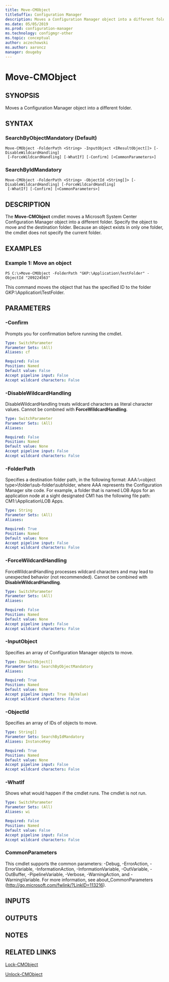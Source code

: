 ```yaml
---
title: Move-CMObject
titleSuffix: Configuration Manager
description: Moves a Configuration Manager object into a different folder.
ms.date: 05/05/2019
ms.prod: configuration-manager
ms.technology: configmgr-other
ms.topic: conceptual
author: aczechowski
ms.author: aaroncz
manager: dougeby
---
```


# Move-CMObject

## SYNOPSIS
Moves a Configuration Manager object into a different folder.

## SYNTAX

### SearchByObjectMandatory (Default)
```
Move-CMObject -FolderPath <String> -InputObject <IResultObject[]> [-DisableWildcardHandling]
 [-ForceWildcardHandling] [-WhatIf] [-Confirm] [<CommonParameters>]
```

### SearchByIdMandatory
```
Move-CMObject -FolderPath <String> -ObjectId <String[]> [-DisableWildcardHandling] [-ForceWildcardHandling]
 [-WhatIf] [-Confirm] [<CommonParameters>]
```

## DESCRIPTION
The **Move-CMObject** cmdlet moves a Microsoft System Center Configuration Manager object into a different folder.
Specify the object to move and the destination folder.
Because an object exists in only one folder, the cmdlet does not specify the current folder.

## EXAMPLES

### Example 1: Move an object
```
PS C:\>Move-CMObject -FolderPath "GKP:\Application\TestFolder" -ObjectId "209224563"
```

This command moves the object that has the specified ID to the folder GKP:\Application\TestFolder.

## PARAMETERS

### -Confirm
Prompts you for confirmation before running the cmdlet.

```yaml
Type: SwitchParameter
Parameter Sets: (All)
Aliases: cf

Required: False
Position: Named
Default value: False
Accept pipeline input: False
Accept wildcard characters: False
```

### -DisableWildcardHandling
DisableWildcardHandling treats wildcard characters as literal character values. Cannot be combined with **ForceWildcardHandling**.

```yaml
Type: SwitchParameter
Parameter Sets: (All)
Aliases: 

Required: False
Position: Named
Default value: None
Accept pipeline input: False
Accept wildcard characters: False
```

### -FolderPath
Specifies a destination folder path, in the following format: AAA:\\\<object type\>\folder\sub-folder\subfolder, where AAA represents the Configuration Manager site code.
For example, a folder that is named LOB Apps for an application node at a sight designated CM1 has the following file path: CM1:\Application\LOB Apps.

```yaml
Type: String
Parameter Sets: (All)
Aliases: 

Required: True
Position: Named
Default value: None
Accept pipeline input: False
Accept wildcard characters: False
```

### -ForceWildcardHandling
ForceWildcardHandling processes wildcard characters and may lead to unexpected behavior (not recommended). Cannot be combined with **DisableWildcardHandling**.

```yaml
Type: SwitchParameter
Parameter Sets: (All)
Aliases: 

Required: False
Position: Named
Default value: None
Accept pipeline input: False
Accept wildcard characters: False
```

### -InputObject
Specifies an array of Configuration Manager objects to move.

```yaml
Type: IResultObject[]
Parameter Sets: SearchByObjectMandatory
Aliases: 

Required: True
Position: Named
Default value: None
Accept pipeline input: True (ByValue)
Accept wildcard characters: False
```

### -ObjectId
Specifies an array of IDs of objects to move.

```yaml
Type: String[]
Parameter Sets: SearchByIdMandatory
Aliases: InstanceKey

Required: True
Position: Named
Default value: None
Accept pipeline input: False
Accept wildcard characters: False
```

### -WhatIf
Shows what would happen if the cmdlet runs.
The cmdlet is not run.

```yaml
Type: SwitchParameter
Parameter Sets: (All)
Aliases: wi

Required: False
Position: Named
Default value: False
Accept pipeline input: False
Accept wildcard characters: False
```

### CommonParameters
This cmdlet supports the common parameters: -Debug, -ErrorAction, -ErrorVariable, -InformationAction, -InformationVariable, -OutVariable, -OutBuffer, -PipelineVariable, -Verbose, -WarningAction, and -WarningVariable. For more information, see about_CommonParameters (http://go.microsoft.com/fwlink/?LinkID=113216).

## INPUTS

## OUTPUTS

## NOTES

## RELATED LINKS

[Lock-CMObject](Lock-CMObject.md)

[Unlock-CMObject](Unlock-CMObject.md)


